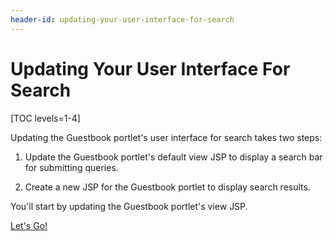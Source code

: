 ```yaml
---
header-id: updating-your-user-interface-for-search
---
```


# Updating Your User Interface For Search

[TOC levels=1-4]

Updating the Guestbook portlet's user interface for search takes two steps:

1.  Update the Guestbook portlet's default view JSP to display a search bar for 
    submitting queries.

2.  Create a new JSP for the Guestbook portlet to display search results.

You'll start by updating the Guestbook portlet's view JSP.

<a class="go-link btn btn-primary" href="/docs/7-1/tutorials/-/knowledge_base/t/adding-a-search-bar-to-the-guestbook-portlet">Let's Go!<span class="icon-circle-arrow-right"></span></a>
